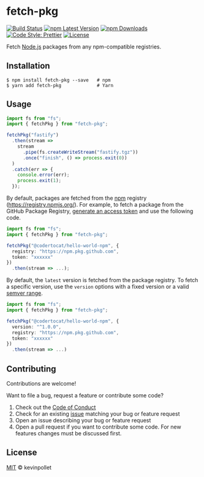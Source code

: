 # fetch-pkg

[![Build Status](https://github.com/kevinpollet/fetch-pkg/workflows/build/badge.svg)](https://github.com/kevinpollet/fetch-pkg/actions)
[![npm Latest Version](https://img.shields.io/npm/v/fetch-pkg/latest)](https://www.npmjs.com/package/fetch-pkg)
[![npm Downloads](https://img.shields.io/npm/dm/fetch-pkg)](https://www.npmjs.com/package/fetch-pkg)
[![Code Style: Prettier](https://img.shields.io/badge/code_style-prettier-ff69b4.svg)](https://github.com/prettier/prettier)
[![License](https://img.shields.io/github/license/kevinpollet/fetch-pkg)](./LICENSE.md)

Fetch [Node.js](https://nodejs.org/) packages from any npm-compatible registries.

## Installation

```shell
$ npm install fetch-pkg --save   # npm
$ yarn add fetch-pkg             # Yarn
```

## Usage

```typescript
import fs from "fs";
import { fetchPkg } from "fetch-pkg";

fetchPkg("fastify")
  .then(stream =>
    stream
      .pipe(fs.createWriteStream("fastify.tgz"))
      .once("finish", () => process.exit(0))
  )
  .catch(err => {
    console.error(err);
    process.exit(1);
  });
```

By default, packages are fetched from the [npm](https://www.npmjs.com/) registry (https://registry.npmjs.org/). For example, to fetch a package from the GitHub Package Registry, [generate an access token](https://help.github.com/en/github/managing-packages-with-github-package-registry/configuring-npm-for-use-with-github-package-registry#authenticating-to-github-package-registry) and use the following code.

```typescript
import fs from "fs";
import { fetchPkg } from "fetch-pkg";

fetchPkg("@codertocat/hello-world-npm", {
  registry: "https://npm.pkg.github.com",
  token: "xxxxxx"
})
  .then(stream => ...);
```

By default, the `latest` version is fetched from the package registry. To fetch a specific version, use the `version` options with a fixed version or a valid [semver range](https://github.com/npm/node-semver#ranges).

```typescript
import fs from "fs";
import { fetchPkg } from "fetch-pkg";

fetchPkg("@codertocat/hello-world-npm", {
  version: "^1.0.0",
  registry: "https://npm.pkg.github.com",
  token: "xxxxxx"
})
  .then(stream => ...)
```

## Contributing

Contributions are welcome!

Want to file a bug, request a feature or contribute some code?

1. Check out the [Code of Conduct](./CODE_OF_CONDUCT.md)
2. Check for an existing [issue](https://github.com/kevinpollet/fetch-pkg) matching your bug or feature request
3. Open an issue describing your bug or feature request
4. Open a pull request if you want to contribute some code. For new features changes must be discussed first.

## License

[MIT](./LICENSE.md) © kevinpollet
